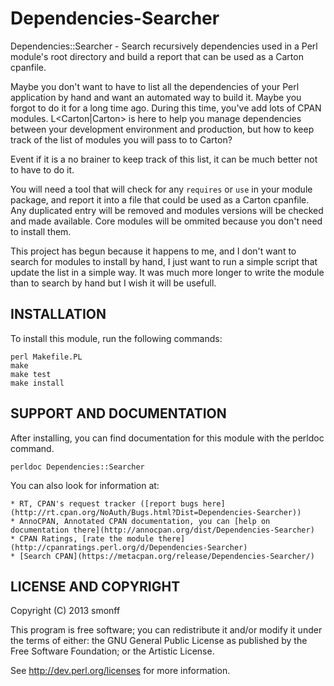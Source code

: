 # Dependencies-Searcher

Dependencies::Searcher - Search recursively dependencies used in a Perl module's root directory and build a report that can be used as a Carton cpanfile.

Maybe you don't want to have to list all the dependencies of your Perl application by hand and want an automated way to build it. Maybe you forgot to do it for a long time ago. During this time, you've add lots of CPAN modules. L<Carton|Carton> is here to help you manage dependencies between your development environment and production, but how to keep track of the list of modules you will pass to to Carton?

Event if it is a no brainer to keep track of this list, it can be much better not to have to do it.

You will need a tool that will check for any `requires` or `use` in your module package, and report it into a file that could be used as a Carton cpanfile. Any duplicated entry will be removed and modules versions will be checked and made available. Core modules will be ommited because you don't need to install them.

This project has begun because it happens to me, and I don't want to search for modules to install by hand, I just want to run a simple script that update the list in a simple way. It was much more longer to write the module than to search by hand but I wish it will be usefull.


## INSTALLATION

To install this module, run the following commands:

    perl Makefile.PL
    make
    make test
    make install

## SUPPORT AND DOCUMENTATION

After installing, you can find documentation for this module with the
perldoc command.

    perldoc Dependencies::Searcher

You can also look for information at:

    * RT, CPAN's request tracker ([report bugs here](http://rt.cpan.org/NoAuth/Bugs.html?Dist=Dependencies-Searcher))
    * AnnoCPAN, Annotated CPAN documentation, you can [help on documentation there](http://annocpan.org/dist/Dependencies-Searcher)
    * CPAN Ratings, [rate the module there](http://cpanratings.perl.org/d/Dependencies-Searcher)
	* [Search CPAN](https://metacpan.org/release/Dependencies-Searcher/)
        
## LICENSE AND COPYRIGHT

Copyright (C) 2013 smonff

This program is free software; you can redistribute it and/or modify it
under the terms of either: the GNU General Public License as published
by the Free Software Foundation; or the Artistic License.

See http://dev.perl.org/licenses for more information.

